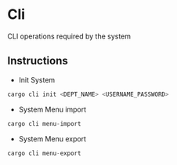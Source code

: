 # Cli

CLI operations required by the system

## Instructions

- Init System

```rust
cargo cli init <DEPT_NAME> <USERNAME_PASSWORD>
```

- System Menu import

```rust
cargo cli menu-import
```

- System Menu export

```rust
cargo cli menu-export
```
